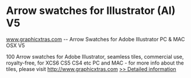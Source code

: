 # Arrow swatches for Illustrator (AI) V5
www.graphicxtras.com -- Arrow Swatches for Adobe Illustrator PC & MAC OSX V5

100 Arrow swatches for Adobe Illustrator, seamless tiles, commercial use, royalty-free, for XCS6 CS5 CS4 etc PC and MAC - for more info about the tiles, please visit http://www.graphicxtras.com
[>> Detailed information](https://secure.shareit.com/shareit/product.html?productid=300542728&affiliateid=200057808)